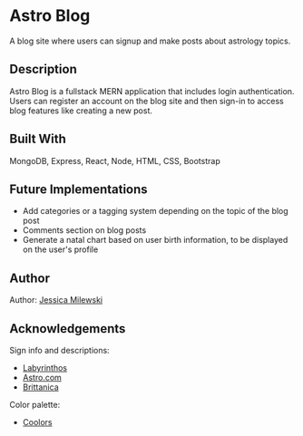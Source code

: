 # Astro Blog

A blog site where users can signup and make posts about astrology topics.

## Description

Astro Blog is a fullstack MERN application that includes login authentication. Users can register an account on the blog site and then sign-in to access blog features like creating a new post. 

## Built With

MongoDB, Express, React, Node, HTML, CSS, Bootstrap

## Future Implementations

- Add categories or a tagging system depending on the topic of the blog post
- Comments section on blog posts
- Generate a natal chart based on user birth information, to be displayed on the user's profile

## Author

Author: [Jessica Milewski](http://github.com/jlm323)

## Acknowledgements

Sign info and descriptions: 
- [Labyrinthos](https://labyrinthos.co/blogs/astrology-horoscope-zodiac-signs/list-of-12-zodiac-signs-dates-meanings-symbols)
- [Astro.com](https://www.astro.com/astrology/in_signs_e.htm)
- [Brittanica](https://www.britannica.com/place/Capricorn)

Color palette:
- [Coolors](https://coolors.co/)
